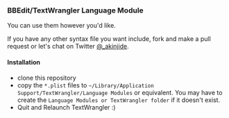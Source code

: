 ### BBEdit/TextWrangler Language Module

You can use them however you'd like.

If you have any other syntax file you want include, fork and make a pull request or let's chat on Twitter  [@_akinjide](https://twitter.com/_akinjide).

#### Installation

- clone this repository
- copy the `*.plist` files to `~/Library/Application Support/TextWrangler/Language Modules` or equivalent. You may have to create the `Language Modules or TextWrangler folder` if it doesn't exist.
- Quit and Relaunch TextWrangler :)
